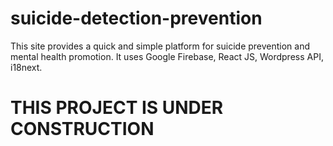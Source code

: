 # suicide-detection-prevention
This site provides a quick and simple platform for suicide prevention and mental health promotion. It uses Google Firebase, React JS, Wordpress API, i18next.

# THIS PROJECT IS UNDER CONSTRUCTION
